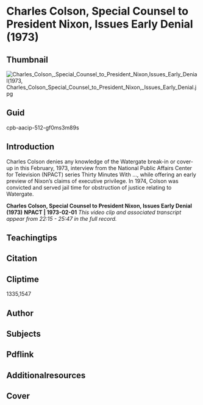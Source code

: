 # Charles Colson, Special Counsel to President Nixon, Issues Early Denial (1973)

## Thumbnail

![Charles_Colson,_Special_Counsel_to_President_Nixon,_Issues_Early_Denial_(1973, Charles_Colson_Special_Counsel_to_President_Nixon,_Issues_Early_Denial.jpg](https://s3.amazonaws.com/americanarchive.org/primary_source_sets/Charles_Colson_Special_Counsel_to_President_Nixon,_Issues_Early_Denial.jpg "Charles Colson")


## Guid
cpb-aacip-512-gf0ms3m89s

## Introduction

Charles Colson denies any knowledge of the Watergate break-in or cover-up in this February, 1973, interview from the National Public Affairs Center for Television (NPACT) series Thirty Minutes With …, while offering an early preview of Nixon’s claims of executive privilege. In 1974, Colson was convicted and served jail time for obstruction of justice relating to Watergate. 

<b>Charles Colson, Special Counsel to President Nixon, Issues Early Denial (1973)</b>
<b>NPACT | 1973-02-01</b>
<i>This video clip and associated transcript appear from 22:15 - 25:47 in the full record.</i>

## Teachingtips

## Citation

## Cliptime

1335,1547

## Author
## Subjects
## Pdflink
## Additionalresources
## Cover
